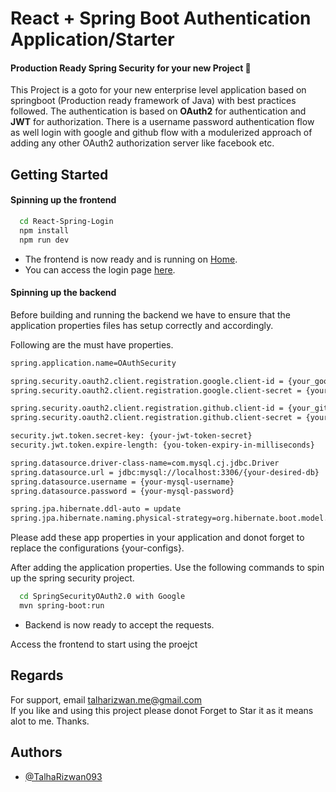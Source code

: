 
# React + Spring Boot Authentication Application/Starter
#### Production Ready Spring Security for your new Project 🚀
This Project is a goto for your new enterprise level application based on springboot (Production ready framework of Java) with best practices followed. The authentication is based on **OAuth2** for authentication and **JWT** for authorization. There is a username password authentication flow as well login with google and github flow with a modulerized approach of adding any other OAuth2 authorization server like facebook etc.




## Getting Started

#### Spinning up the frontend

```bash
  cd React-Spring-Login
  npm install
  npm run dev
```

- The frontend is now ready and is running on [Home](http://localhost:5173/).
- You can access the login page [here](http://localhost:5173/login).

#### Spinning up the backend
Before building and running the backend we have to ensure that the application properties files has setup correctly and accordingly.

Following are the must have properties.

```bash
spring.application.name=OAuthSecurity

spring.security.oauth2.client.registration.google.client-id = {your_google_client_id}
spring.security.oauth2.client.registration.google.client-secret = {your_google_client_secret}

spring.security.oauth2.client.registration.github.client-id = {your_github_client_id}
spring.security.oauth2.client.registration.github.client-secret = {your_github_client_secret}

security.jwt.token.secret-key: {your-jwt-token-secret}
security.jwt.token.expire-length: {you-token-expiry-in-milliseconds}

spring.datasource.driver-class-name=com.mysql.cj.jdbc.Driver
spring.datasource.url = jdbc:mysql://localhost:3306/{your-desired-db}
spring.datasource.username = {your-mysql-username}
spring.datasource.password = {your-mysql-password}

spring.jpa.hibernate.ddl-auto = update
spring.jpa.hibernate.naming.physical-strategy=org.hibernate.boot.model.naming.PhysicalNamingStrategyStandardImpl
```

Please add these app properties in your application and donot forget to replace the configurations {your-configs}.

After adding the application properties. Use the following commands to spin up the spring security project. 

```bash
  cd SpringSecurityOAuth2.0 with Google
  mvn spring-boot:run
```

- Backend is now ready to accept the requests.

Access the frontend to start using the proejct

    
## Regards

For support, email talharizwan.me@gmail.com \
If you like and using this project please donot Forget to Star it as it means alot to me. Thanks. 

## Authors

- [@TalhaRizwan093](https://www.github.com/TalhaRizwan093)

